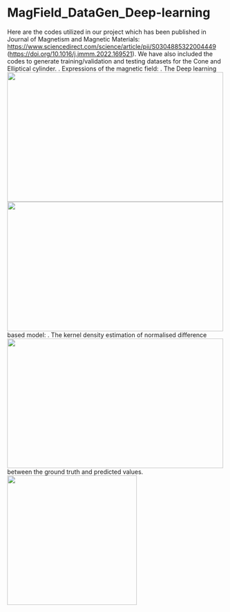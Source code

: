 # MagField_DataGen_Deep-learning

Here are the codes utilized in our project which has been published in Journal of Magnetism and Magnetic Materials: https://www.sciencedirect.com/science/article/pii/S0304885322004449
(https://doi.org/10.1016/j.jmmm.2022.169521).
We have also included the codes to generate training/validation and testing datasets for the Cone and Elliptical cylinder.
<img align="left" src="https://user-images.githubusercontent.com/60877890/170803498-eee8b4a6-fe5b-4a22-adc9-f3e76db178ad.png" width="500" height="300">.
Expressions of the magnetic field:
<img align="left" src="https://user-images.githubusercontent.com/60877890/173536047-1c5ac4f0-0373-4cf6-b2aa-f800232fe14e.jpg" width="500" height="300">.
The Deep learning based model:
<img align="left" src="https://user-images.githubusercontent.com/60877890/170803515-b7c537bb-57fd-405d-8817-ab6909fbc2c3.png" width="500" height="300">.
The kernel density estimation of normalised difference between the ground truth and predicted values.
<img align="left" src="https://user-images.githubusercontent.com/60877890/170803539-4b659d28-ae7b-44c0-92b3-151674527953.png" width="300" height="300">

